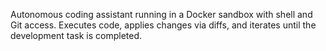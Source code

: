 Autonomous coding assistant running in a Docker sandbox with shell and Git access. Executes code, applies changes via diffs, and iterates until the development task is completed.

